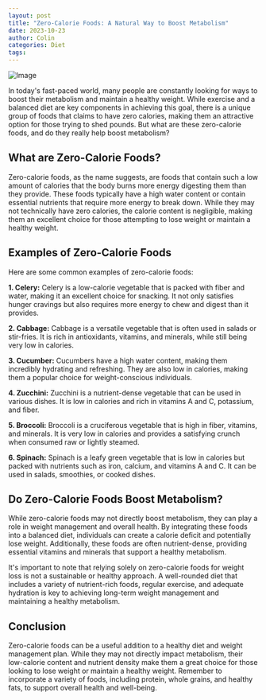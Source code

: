 ```yaml
---
layout: post
title: "Zero-Calorie Foods: A Natural Way to Boost Metabolism"
date: 2023-10-23
author: Colin
categories: Diet
tags: 
---
```


![Image](https://source.unsplash.com/1600x900/?food)

In today's fast-paced world, many people are constantly looking for ways to boost their metabolism and maintain a healthy weight. While exercise and a balanced diet are key components in achieving this goal, there is a unique group of foods that claims to have zero calories, making them an attractive option for those trying to shed pounds. But what are these zero-calorie foods, and do they really help boost metabolism?

## What are Zero-Calorie Foods?

Zero-calorie foods, as the name suggests, are foods that contain such a low amount of calories that the body burns more energy digesting them than they provide. These foods typically have a high water content or contain essential nutrients that require more energy to break down. While they may not technically have zero calories, the calorie content is negligible, making them an excellent choice for those attempting to lose weight or maintain a healthy weight.

## Examples of Zero-Calorie Foods

Here are some common examples of zero-calorie foods:

**1. Celery:** Celery is a low-calorie vegetable that is packed with fiber and water, making it an excellent choice for snacking. It not only satisfies hunger cravings but also requires more energy to chew and digest than it provides.

**2. Cabbage:** Cabbage is a versatile vegetable that is often used in salads or stir-fries. It is rich in antioxidants, vitamins, and minerals, while still being very low in calories.

**3. Cucumber:** Cucumbers have a high water content, making them incredibly hydrating and refreshing. They are also low in calories, making them a popular choice for weight-conscious individuals.

**4. Zucchini:** Zucchini is a nutrient-dense vegetable that can be used in various dishes. It is low in calories and rich in vitamins A and C, potassium, and fiber.

**5. Broccoli:** Broccoli is a cruciferous vegetable that is high in fiber, vitamins, and minerals. It is very low in calories and provides a satisfying crunch when consumed raw or lightly steamed.

**6. Spinach:** Spinach is a leafy green vegetable that is low in calories but packed with nutrients such as iron, calcium, and vitamins A and C. It can be used in salads, smoothies, or cooked dishes.

## Do Zero-Calorie Foods Boost Metabolism?

While zero-calorie foods may not directly boost metabolism, they can play a role in weight management and overall health. By integrating these foods into a balanced diet, individuals can create a calorie deficit and potentially lose weight. Additionally, these foods are often nutrient-dense, providing essential vitamins and minerals that support a healthy metabolism.

It's important to note that relying solely on zero-calorie foods for weight loss is not a sustainable or healthy approach. A well-rounded diet that includes a variety of nutrient-rich foods, regular exercise, and adequate hydration is key to achieving long-term weight management and maintaining a healthy metabolism.

## Conclusion

Zero-calorie foods can be a useful addition to a healthy diet and weight management plan. While they may not directly impact metabolism, their low-calorie content and nutrient density make them a great choice for those looking to lose weight or maintain a healthy weight. Remember to incorporate a variety of foods, including protein, whole grains, and healthy fats, to support overall health and well-being.
